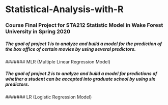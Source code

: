 # Statistical-Analysis-with-R

### Course Final Project for STA212 Statistic Model in Wake Forest University in Spring 2020

##### The goal of project 1 is to analyze and build a model for the prediction of the box office of certain movies by using several predictors.

####### MLR (Multiple Linear Regression Model)

##### The goal of project 2 is to analyze and build a model for predictions of whether a student can be accepted into graduate school by using six predictors.

####### LR (Logistic Regression Model)
